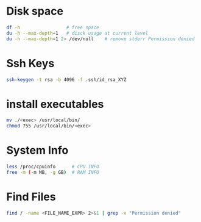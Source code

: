 # Disk space

```bash
df -h                 # free space
du -h --max-depth=1   # disck usage at current level
du -h --max-depth=1 2> /dev/null    # remove stderr Permission denied
```

# Ssh Keys

```bash
ssh-keygen -t rsa -b 4096 -f .ssh/id_rsa_XYZ
```


# install executables

```bash
mv ./<exec> /usr/local/bin/
chmod 755 /usr/local/bin/<exec>
```

# System Info

```bash
less /proc/cpuinfo      # CPU INFO
free -m (-m MB, -g GB)  # RAM INFO
```

# Find Files

```bash
find / -name <FILE_NAME_EXPR> 2>&1 | grep -v "Permission denied"
```
